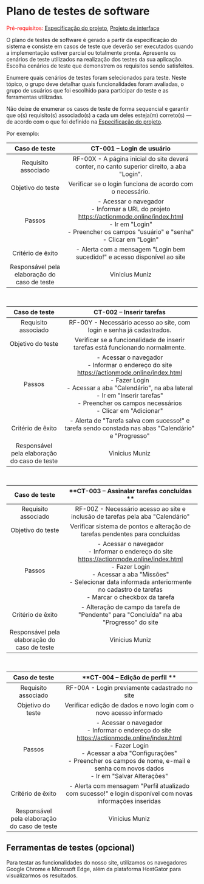 # Plano de testes de software

<span style="color:red">Pré-requisitos: <a href="03-Product-design.md"> Especificação do projeto</a></span>, <a href="05-Projeto-interface.md"> Projeto de interface</a>

O plano de testes de software é gerado a partir da especificação do sistema e consiste em casos de teste que deverão ser executados quando a implementação estiver parcial ou totalmente pronta. Apresente os cenários de teste utilizados na realização dos testes da sua aplicação. Escolha cenários de teste que demonstrem os requisitos sendo satisfeitos.

Enumere quais cenários de testes foram selecionados para teste. Neste tópico, o grupo deve detalhar quais funcionalidades foram avaliadas, o grupo de usuários que foi escolhido para participar do teste e as ferramentas utilizadas.

Não deixe de enumerar os casos de teste de forma sequencial e garantir que o(s) requisito(s) associado(s) a cada um deles esteja(m) correto(s) — de acordo com o que foi definido na <a href="03-Product-design.md">Especificação do projeto</a>.

Por exemplo:

| **Caso de teste**  | **CT-001 – Login de usuário** |
|:---: |:---: |
| Requisito associado | RF-00X - A página inicial do site deverá conter, no canto superior direito, a aba "Login". |
| Objetivo do teste | Verificar se o login funciona de acordo com o necessário. |
| Passos | - Acessar o navegador <br> - Informar a URL do projeto https://actionmode.online/index.html <br> - Ir em "Login" <br> - Preencher os campos "usuário" e "senha" <br> - Clicar em "Login" <br>  |
| Critério de êxito | - Alerta com a mensagem "Login bem sucedido!" e acesso disponível ao site |
| Responsável pela elaboração do caso de teste | Vinicius Muniz |

<br>

| **Caso de teste**  | **CT-002 – Inserir tarefas**   |
|:---: |:---: |
| Requisito associado | RF-00Y - Necessário acesso ao site, com login e senha já cadastrados. |
| Objetivo do teste | Verificar se a funcionalidade de inserir tarefas está funcionando normalmente. |
| Passos | - Acessar o navegador <br> - Informar o endereço do site https://actionmode.online/index.html <br> - Fazer Login <br> - Acessar a aba "Calendário", na aba lateral <br> - Ir em "Inserir tarefas" <br> - Preencher os campos necessários <br> - Clicar em "Adicionar" |
| Critério de êxito | - Alerta de "Tarefa salva com sucesso!" e tarefa sendo constada nas abas "Calendário" e "Progresso" |
| Responsável pela elaboração do caso de teste | Vinicius Muniz |

<br>

| **Caso de teste**  | **CT-003 – Assinalar tarefas concluídas **  |
|:---: |:---: |
| Requisito associado | RF-00Z - Necessário acesso ao site e inclusão de tarefas pela aba "Calendário"  |
| Objetivo do teste | Verificar sistema de pontos e alteração de tarefas pendentes para concluídas |
| Passos | - Acessar o navegador <br> - Informar o endereço do site https://actionmode.online/index.html <br> - Fazer Login <br> - Acessar a aba "Missões" <br> - Selecionar data informada anteriormente no cadastro de tarefas <br> - Marcar o checkbox da tarefa |
| Critério de êxito | - Alteração de campo da tarefa de "Pendente" para "Concluída" na aba "Progresso" do site |
| Responsável pela elaboração do caso de teste | Vinicius Muniz |

<br>

| **Caso de teste**  | **CT-004 – Edição de perfil **  |
|:---: |:---: |
| Requisito associado | RF-00A - Login previamente cadastrado no site  |
| Objetivo do teste | Verificar edição de dados e novo login com o novo acesso informado |
| Passos | - Acessar o navegador <br> - Informar o endereço do site https://actionmode.online/index.html <br> - Fazer Login <br> - Acessar a aba "Configurações" <br> - Preencher os campos de nome, e-mail e senha com novos dados  <br> - Ir em "Salvar Alterações" |
| Critério de êxito | - Alerta com mensagem "Perfil atualizado com sucesso!" e login disponível com novas informações inseridas |
| Responsável pela elaboração do caso de teste | Vinicius Muniz |


## Ferramentas de testes (opcional)

Para testar as funcionalidades do nosso site, utilizamos os navegadores Google Chrome e Microsoft Edge, além da plataforma HostGator para visualizarmos os resultados.
 
